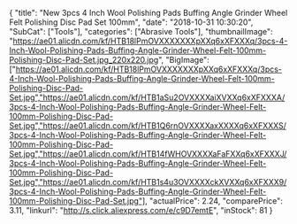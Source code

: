 {
	"title": "New 3pcs 4 Inch Wool Polishing Pads Buffing Angle Grinder Wheel Felt Polishing Disc Pad Set 100mm",
	"date": "2018-10-31 10:30:20",
	"SubCat": ["Tools"],
	"categories": ["Abrasive Tools"],
	"thumbnailImage": "https://ae01.alicdn.com/kf/HTB18lPmOVXXXXXXXpXXq6xXFXXXq/3pcs-4-Inch-Wool-Polishing-Pads-Buffing-Angle-Grinder-Wheel-Felt-100mm-Polishing-Disc-Pad-Set.jpg_220x220.jpg",
	"BigImage": ["https://ae01.alicdn.com/kf/HTB18lPmOVXXXXXXXpXXq6xXFXXXq/3pcs-4-Inch-Wool-Polishing-Pads-Buffing-Angle-Grinder-Wheel-Felt-100mm-Polishing-Disc-Pad-Set.jpg","https://ae01.alicdn.com/kf/HTB1aSu2OVXXXXaiXVXXq6xXFXXXA/3pcs-4-Inch-Wool-Polishing-Pads-Buffing-Angle-Grinder-Wheel-Felt-100mm-Polishing-Disc-Pad-Set.jpg","https://ae01.alicdn.com/kf/HTB1Q6rnOVXXXXaxXXXXq6xXFXXXS/3pcs-4-Inch-Wool-Polishing-Pads-Buffing-Angle-Grinder-Wheel-Felt-100mm-Polishing-Disc-Pad-Set.jpg","https://ae01.alicdn.com/kf/HTB14fWHOVXXXXaFaFXXq6xXFXXXJ/3pcs-4-Inch-Wool-Polishing-Pads-Buffing-Angle-Grinder-Wheel-Felt-100mm-Polishing-Disc-Pad-Set.jpg","https://ae01.alicdn.com/kf/HTB1s4u3OVXXXXckXVXXq6xXFXXX9/3pcs-4-Inch-Wool-Polishing-Pads-Buffing-Angle-Grinder-Wheel-Felt-100mm-Polishing-Disc-Pad-Set.jpg"],
	"actualPrice": 2.24,
	"comparePrice": 3.11,
	"linkurl": "http://s.click.aliexpress.com/e/c9D7emtE",
	"inStock": 81
}
